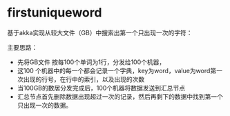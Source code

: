 # firstuniqueword
基于akka实现从较大文件（GB）中搜索出第一个只出现一次的字符：

主要思路：
* 先将GB文件 按每100个单词为1行，分发给100个机器，
* 这100 个机器中的每一个都会记录一个字典，key为word，value为word第一次出现的行号，在行中的索引，以及出现的次数
* 当100GB的数居分发完成后，100个机器将数据发送到汇总节点
* 汇总节点首先删除数据出现超过一次的记录，然后再剩下的数据中找到第一个只出现一次的数据。
